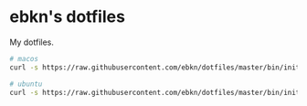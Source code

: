 # ebkn's dotfiles

My dotfiles.

```sh
# macos
curl -s https://raw.githubusercontent.com/ebkn/dotfiles/master/bin/init/macos.sh | bash

# ubuntu
curl -s https://raw.githubusercontent.com/ebkn/dotfiles/master/bin/init/ubuntu.sh | bash
```
